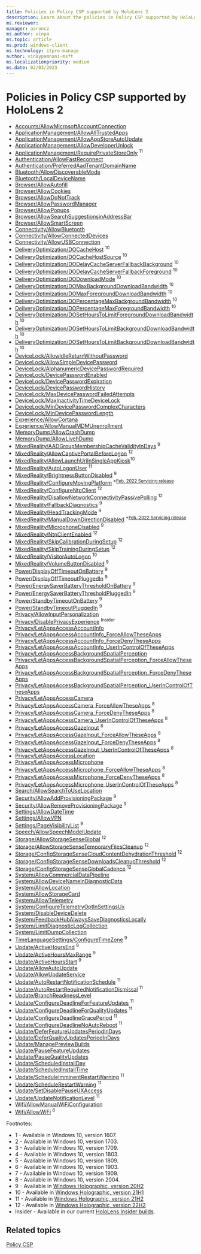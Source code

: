 ```yaml
---
title: Policies in Policy CSP supported by HoloLens 2
description: Learn about the policies in Policy CSP supported by HoloLens 2.
ms.reviewer:
manager: aaroncz
ms.author: vinpa
ms.topic: article
ms.prod: windows-client
ms.technology: itpro-manage
author: vinaypamnani-msft
ms.localizationpriority: medium
ms.date: 02/03/2023
---
```


# Policies in Policy CSP supported by HoloLens 2

- [Accounts/AllowMicrosoftAccountConnection](policy-csp-accounts.md#allowmicrosoftaccountconnection)
- [ApplicationManagement/AllowAllTrustedApps](policy-csp-applicationmanagement.md#allowalltrustedapps)
- [ApplicationManagement/AllowAppStoreAutoUpdate](policy-csp-applicationmanagement.md#allowappstoreautoupdate)
- [ApplicationManagement/AllowDeveloperUnlock](policy-csp-applicationmanagement.md#allowdeveloperunlock)
- [ApplicationManagement/RequirePrivateStoreOnly](policy-csp-applicationmanagement.md#requireprivatestoreonly) <sup>11</sup>
- [Authentication/AllowFastReconnect](policy-csp-authentication.md#allowfastreconnect)
- [Authentication/PreferredAadTenantDomainName](policy-csp-authentication.md#preferredaadtenantdomainname)
- [Bluetooth/AllowDiscoverableMode](policy-csp-bluetooth.md#allowdiscoverablemode)
- [Bluetooth/LocalDeviceName](policy-csp-bluetooth.md#localdevicename)
- [Browser/AllowAutofill](policy-csp-browser.md#allowautofill)
- [Browser/AllowCookies](policy-csp-browser.md#allowcookies)
- [Browser/AllowDoNotTrack](policy-csp-browser.md#allowdonottrack)
- [Browser/AllowPasswordManager](policy-csp-browser.md#allowpasswordmanager)
- [Browser/AllowPopups](policy-csp-browser.md#allowpopups)
- [Browser/AllowSearchSuggestionsinAddressBar](policy-csp-browser.md#allowsearchsuggestionsinaddressbar)
- [Browser/AllowSmartScreen](policy-csp-browser.md#allowsmartscreen)
- [Connectivity/AllowBluetooth](policy-csp-connectivity.md#allowbluetooth)
- [Connectivity/AllowConnectedDevices](policy-csp-connectivity.md#allowconnecteddevices)
- [Connectivity/AllowUSBConnection](policy-csp-connectivity.md#allowusbconnection)
- [DeliveryOptimization/DOCacheHost](policy-csp-deliveryoptimization.md#docachehost) <sup>10</sup>
- [DeliveryOptimization/DOCacheHostSource](policy-csp-deliveryoptimization.md#docachehostsource) <sup>10</sup>
- [DeliveryOptimization/DODelayCacheServerFallbackBackground](policy-csp-deliveryoptimization.md#dodelaycacheserverfallbackbackground) <sup>10</sup>
- [DeliveryOptimization/DODelayCacheServerFallbackForeground](policy-csp-deliveryoptimization.md#dodelaycacheserverfallbackforeground) <sup>10</sup>
- [DeliveryOptimization/DODownloadMode](policy-csp-deliveryoptimization.md#dodownloadmode) <sup>10</sup>
- [DeliveryOptimization/DOMaxBackgroundDownloadBandwidth](policy-csp-deliveryoptimization.md#domaxbackgrounddownloadbandwidth) <sup>10</sup>
- [DeliveryOptimization/DOMaxForegroundDownloadBandwidth](policy-csp-deliveryoptimization.md#domaxforegrounddownloadbandwidth) <sup>10</sup>
- [DeliveryOptimization/DOPercentageMaxBackgroundBandwidth](policy-csp-deliveryoptimization.md#dopercentagemaxbackgroundbandwidth) <sup>10</sup>
- [DeliveryOptimization/DOPercentageMaxForegroundBandwidth](policy-csp-deliveryoptimization.md#dopercentagemaxforegroundbandwidth) <sup>10</sup>
- [DeliveryOptimization/DOSetHoursToLimitForegroundDownloadBandwidth](policy-csp-deliveryoptimization.md#dosethourstolimitforegrounddownloadbandwidth) <sup>10</sup>
- [DeliveryOptimization/DOSetHoursToLimitBackgroundDownloadBandwidth](policy-csp-deliveryoptimization.md#dosethourstolimitbackgrounddownloadbandwidth) <sup>10</sup>
- [DeliveryOptimization/DOSetHoursToLimitBackgroundDownloadBandwidth](policy-csp-deliveryoptimization.md#dosethourstolimitbackgrounddownloadbandwidth) <sup>10</sup>
- [DeviceLock/AllowIdleReturnWithoutPassword](policy-csp-devicelock.md#allowidlereturnwithoutpassword)
- [DeviceLock/AllowSimpleDevicePassword](policy-csp-devicelock.md#allowsimpledevicepassword)
- [DeviceLock/AlphanumericDevicePasswordRequired](policy-csp-devicelock.md#alphanumericdevicepasswordrequired)
- [DeviceLock/DevicePasswordEnabled](policy-csp-devicelock.md#devicepasswordenabled)
- [DeviceLock/DevicePasswordExpiration](policy-csp-devicelock.md#devicepasswordexpiration)
- [DeviceLock/DevicePasswordHistory](policy-csp-devicelock.md#devicepasswordhistory)
- [DeviceLock/MaxDevicePasswordFailedAttempts](policy-csp-devicelock.md#maxdevicepasswordfailedattempts)
- [DeviceLock/MaxInactivityTimeDeviceLock](policy-csp-devicelock.md#maxinactivitytimedevicelock)
- [DeviceLock/MinDevicePasswordComplexCharacters](policy-csp-devicelock.md#mindevicepasswordcomplexcharacters)
- [DeviceLock/MinDevicePasswordLength](policy-csp-devicelock.md#mindevicepasswordlength)
- [Experience/AllowCortana](policy-csp-experience.md#allowcortana)
- [Experience/AllowManualMDMUnenrollment](policy-csp-experience.md#allowmanualmdmunenrollment)
- [MemoryDump/AllowCrashDump](policy-csp-memorydump.md#allowcrashdump)
- [MemoryDump/AllowLivehDump](policy-csp-memorydump.md#allowlivedump)
- [MixedReality/AADGroupMembershipCacheValidityInDays](./policy-csp-mixedreality.md#aadgroupmembershipcachevalidityindays) <sup>9</sup>
- [MixedReality/AllowCaptivePortalBeforeLogon](./policy-csp-mixedreality.md#allowcaptiveportalbeforelogon) <sup>12</sup>
- [MixedReality/AllowLaunchUriInSingleAppKiosk](./policy-csp-mixedreality.md#allowlaunchuriinsingleappkiosk)<sup>10</sup>
- [MixedReality/AutoLogonUser](./policy-csp-mixedreality.md#autologonuser) <sup>11</sup>
- [MixedReality/BrightnessButtonDisabled](./policy-csp-mixedreality.md#brightnessbuttondisabled) <sup>9</sup>
- [MixedReality/ConfigureMovingPlatform](policy-csp-mixedreality.md#configuremovingplatform) <sup>*[Feb. 2022 Servicing release](/hololens/hololens-release-notes#windows-holographic-version-21h2---february-2022-update)</sup>
- [MixedReality/ConfigureNtpClient](./policy-csp-mixedreality.md#configurentpclient) <sup>12</sup>
- [MixedReality/DisallowNetworkConnectivityPassivePolling](./policy-csp-mixedreality.md#disallownetworkconnectivitypassivepolling) <sup>12</sup>
- [MixedReality/FallbackDiagnostics](./policy-csp-mixedreality.md#fallbackdiagnostics) <sup>9</sup>
- [MixedReality/HeadTrackingMode](policy-csp-mixedreality.md#headtrackingmode) <sup>9</sup>
- [MixedReality/ManualDownDirectionDisabled](policy-csp-mixedreality.md#manualdowndirectiondisabled) <sup>*[Feb. 2022 Servicing release](/hololens/hololens-release-notes#windows-holographic-version-21h2---february-2022-update)</sup>
- [MixedReality/MicrophoneDisabled](./policy-csp-mixedreality.md#microphonedisabled) <sup>9</sup>
- [MixedReality/NtpClientEnabled](./policy-csp-mixedreality.md#ntpclientenabled) <sup>12</sup>
- [MixedReality/SkipCalibrationDuringSetup](./policy-csp-mixedreality.md#skipcalibrationduringsetup) <sup>12</sup>
- [MixedReality/SkipTrainingDuringSetup](./policy-csp-mixedreality.md#skiptrainingduringsetup) <sup>12</sup>
- [MixedReality/VisitorAutoLogon](policy-csp-mixedreality.md#visitorautologon) <sup>10</sup>
- [MixedReality/VolumeButtonDisabled](./policy-csp-mixedreality.md#volumebuttondisabled) <sup>9</sup>
- [Power/DisplayOffTimeoutOnBattery](./policy-csp-power.md#displayofftimeoutonbattery) <sup>9</sup>
- [Power/DisplayOffTimeoutPluggedIn](./policy-csp-power.md#displayofftimeoutpluggedin) <sup>9</sup>
- [Power/EnergySaverBatteryThresholdOnBattery](./policy-csp-power.md#energysaverbatterythresholdonbattery) <sup>9</sup>
- [Power/EnergySaverBatteryThresholdPluggedIn](./policy-csp-power.md#energysaverbatterythresholdpluggedin) <sup>9</sup>
- [Power/StandbyTimeoutOnBattery](./policy-csp-power.md#standbytimeoutonbattery) <sup>9</sup>
- [Power/StandbyTimeoutPluggedIn](./policy-csp-power.md#standbytimeoutpluggedin) <sup>9</sup>
- [Privacy/AllowInputPersonalization](policy-csp-privacy.md#allowinputpersonalization)
- [Privacy/DisablePrivacyExperience](./policy-csp-privacy.md#disableprivacyexperience) <sup>Insider</sup>
- [Privacy/LetAppsAccessAccountInfo](policy-csp-privacy.md#letappsaccessaccountinfo)
- [Privacy/LetAppsAccessAccountInfo_ForceAllowTheseApps](policy-csp-privacy.md#letappsaccessaccountinfo_forceallowtheseapps)
- [Privacy/LetAppsAccessAccountInfo_ForceDenyTheseApps](policy-csp-privacy.md#letappsaccessaccountinfo_forcedenytheseapps)
- [Privacy/LetAppsAccessAccountInfo_UserInControlOfTheseApps](policy-csp-privacy.md#letappsaccessaccountinfo_userincontroloftheseapps)
- [Privacy/LetAppsAccessBackgroundSpatialPerception](policy-csp-privacy.md#letappsaccessbackgroundspatialperception)
- [Privacy/LetAppsAccessBackgroundSpatialPerception_ForceAllowTheseApps](policy-csp-privacy.md#letappsaccessbackgroundspatialperception_forceallowtheseapps)
- [Privacy/LetAppsAccessBackgroundSpatialPerception_ForceDenyTheseApps](policy-csp-privacy.md#letappsaccessbackgroundspatialperception_forcedenytheseapps)
- [Privacy/LetAppsAccessBackgroundSpatialPerception_UserInControlOfTheseApps](policy-csp-privacy.md#letappsaccessbackgroundspatialperception_userincontroloftheseapps)
- [Privacy/LetAppsAccessCamera](policy-csp-privacy.md#letappsaccesscamera)
- [Privacy/LetAppsAccessCamera_ForceAllowTheseApps](policy-csp-privacy.md#letappsaccesscamera_forceallowtheseapps) <sup>8</sup>
- [Privacy/LetAppsAccessCamera_ForceDenyTheseApps](policy-csp-privacy.md#letappsaccesscamera_forcedenytheseapps) <sup>8</sup>
- [Privacy/LetAppsAccessCamera_UserInControlOfTheseApps](policy-csp-privacy.md#letappsaccesscamera_userincontroloftheseapps) <sup>8</sup>
- [Privacy/LetAppsAccessGazeInput](policy-csp-privacy.md#letappsaccessgazeinput) <sup>8</sup>
- [Privacy/LetAppsAccessGazeInput_ForceAllowTheseApps](policy-csp-privacy.md#letappsaccessgazeinput_forceallowtheseapps) <sup>8</sup>
- [Privacy/LetAppsAccessGazeInput_ForceDenyTheseApps](policy-csp-privacy.md#letappsaccessgazeinput_forcedenytheseapps) <sup>8</sup>
- [Privacy/LetAppsAccessGazeInput_UserInControlOfTheseApps](policy-csp-privacy.md#letappsaccessgazeinput_userincontroloftheseapps) <sup>8</sup>
- [Privacy/LetAppsAccessLocation](policy-csp-privacy.md#letappsaccesslocation)
- [Privacy/LetAppsAccessMicrophone](policy-csp-privacy.md#letappsaccessmicrophone)
- [Privacy/LetAppsAccessMicrophone_ForceAllowTheseApps](policy-csp-privacy.md#letappsaccessmicrophone_forceallowtheseapps) <sup>8</sup>
- [Privacy/LetAppsAccessMicrophone_ForceDenyTheseApps](policy-csp-privacy.md#letappsaccessmicrophone_forcedenytheseapps) <sup>8</sup>
- [Privacy/LetAppsAccessMicrophone_UserInControlOfTheseApps](policy-csp-privacy.md#letappsaccessmicrophone_userincontroloftheseapps) <sup>8</sup>
- [Search/AllowSearchToUseLocation](policy-csp-search.md#allowsearchtouselocation)
- [Security/AllowAddProvisioningPackage](policy-csp-security.md#allowaddprovisioningpackage) <sup>9</sup>
- [Security/AllowRemoveProvisioningPackage](policy-csp-security.md#allowremoveprovisioningpackage) <sup>9</sup>
- [Settings/AllowDateTime](policy-csp-settings.md#allowdatetime)
- [Settings/AllowVPN](policy-csp-settings.md#allowvpn)
- [Settings/PageVisibilityList](./policy-csp-settings.md#pagevisibilitylist) <sup>9</sup>
- [Speech/AllowSpeechModelUpdate](policy-csp-speech.md#allowspeechmodelupdate)
- [Storage/AllowStorageSenseGlobal](policy-csp-storage.md#allowstoragesenseglobal) <sup>12</sup>
- [Storage/AllowStorageSenseTemporaryFilesCleanup](policy-csp-storage.md#allowstoragesensetemporaryfilescleanup) <sup>12</sup>
- [Storage/ConfigStorageSenseCloudContentDehydrationThreshold](policy-csp-storage.md#configstoragesensecloudcontentdehydrationthreshold) <sup>12</sup>
- [Storage/ConfigStorageSenseDownloadsCleanupThreshold](policy-csp-storage.md#configstoragesensedownloadscleanupthreshold) <sup>12</sup>
- [Storage/ConfigStorageSenseGlobalCadence](policy-csp-storage.md#configstoragesenseglobalcadence) <sup>12</sup>
- [System/AllowCommercialDataPipeline](policy-csp-system.md#allowcommercialdatapipeline)
- [System/AllowDeviceNameInDiagnosticData](policy-csp-system.md#allowdevicenameindiagnosticdata)
- [System/AllowLocation](policy-csp-system.md#allowlocation)
- [System/AllowStorageCard](policy-csp-system.md#allowstoragecard)
- [System/AllowTelemetry](policy-csp-system.md#allowtelemetry)
- [System/ConfigureTelemetryOptInSettingsUx](policy-csp-system.md#configuretelemetryoptinsettingsux)
- [System/DisableDeviceDelete](policy-csp-system.md#disabledevicedelete)
- [System/FeedbackHubAlwaysSaveDiagnosticsLocally](policy-csp-system.md#feedbackhubalwayssavediagnosticslocally)
- [System/LimitDiagnosticLogCollection](policy-csp-system.md#limitdumpcollection)
- [System/LimitDumpCollection](policy-csp-system.md#limitdumpcollection)
- [TimeLanguageSettings/ConfigureTimeZone](./policy-csp-timelanguagesettings.md#configuretimezone) <sup>9</sup>
- [Update/ActiveHoursEnd](./policy-csp-update.md#activehoursend) <sup>9</sup>
- [Update/ActiveHoursMaxRange](./policy-csp-update.md#activehoursmaxrange) <sup>9</sup>
- [Update/ActiveHoursStart](./policy-csp-update.md#activehoursstart) <sup>9</sup>
- [Update/AllowAutoUpdate](policy-csp-update.md#allowautoupdate)
- [Update/AllowUpdateService](policy-csp-update.md#allowupdateservice)
- [Update/AutoRestartNotificationSchedule](policy-csp-update.md#autorestartnotificationschedule) <sup>11</sup>
- [Update/AutoRestartRequiredNotificationDismissal](policy-csp-update.md#autorestartrequirednotificationdismissal) <sup>11</sup>
- [Update/BranchReadinessLevel](policy-csp-update.md#branchreadinesslevel)
- [Update/ConfigureDeadlineForFeatureUpdates](policy-csp-update.md#configuredeadlineforfeatureupdates) <sup>11</sup>
- [Update/ConfigureDeadlineForQualityUpdates](policy-csp-update.md#configuredeadlineforqualityupdates) <sup>11</sup>
- [Update/ConfigureDeadlineGracePeriod](policy-csp-update.md#configuredeadlinegraceperiod) <sup>11</sup>
- [Update/ConfigureDeadlineNoAutoReboot](policy-csp-update.md#configuredeadlinenoautoreboot) <sup>11</sup>
- [Update/DeferFeatureUpdatesPeriodInDays](policy-csp-update.md#deferfeatureupdatesperiodindays)
- [Update/DeferQualityUpdatesPeriodInDays](policy-csp-update.md#deferqualityupdatesperiodindays)
- [Update/ManagePreviewBuilds](policy-csp-update.md#managepreviewbuilds)
- [Update/PauseFeatureUpdates](policy-csp-update.md#pausefeatureupdates)
- [Update/PauseQualityUpdates](policy-csp-update.md#pausequalityupdates)
- [Update/ScheduledInstallDay](policy-csp-update.md#scheduledinstallday)
- [Update/ScheduledInstallTime](policy-csp-update.md#scheduledinstalltime)
- [Update/ScheduleImminentRestartWarning](policy-csp-update.md#scheduleimminentrestartwarning) <sup>11</sup>
- [Update/ScheduleRestartWarning](policy-csp-update.md#schedulerestartwarning) <sup>11</sup>
- [Update/SetDisablePauseUXAccess](policy-csp-update.md#setdisablepauseuxaccess)
- [Update/UpdateNotificationLevel](policy-csp-update.md#updatenotificationlevel) <sup>11</sup>
- [Wifi/AllowManualWiFiConfiguration](policy-csp-wifi.md#allowmanualwificonfiguration)
- [Wifi/AllowWiFi](policy-csp-wifi.md#allowwifi) <sup>8</sup>

Footnotes:

- 1 - Available in Windows 10, version 1607.
- 2 - Available in Windows 10, version 1703.
- 3 - Available in Windows 10, version 1709.
- 4 - Available in Windows 10, version 1803.
- 5 - Available in Windows 10, version 1809.
- 6 - Available in Windows 10, version 1903.
- 7 - Available in Windows 10, version 1909.
- 8 - Available in Windows 10, version 2004.
- 9 - Available in [Windows Holographic, version 20H2](/hololens/hololens-release-notes-2004#windows-holographic-version-20h2)
- 10 - Available in [Windows Holographic, version 21H1](/hololens/hololens-release-notes#windows-holographic-version-21h1)
- 11 - Available in [Windows Holographic, version 21H2](/hololens/hololens-release-notes#windows-holographic-version-21h2)
- 12 - Available in [Windows Holographic, version 22H2](/hololens/hololens-release-notes#windows-holographic-version-22h2)
- Insider - Available in our current [HoloLens Insider builds](/hololens/hololens-insider).

## Related topics

[Policy CSP](policy-configuration-service-provider.md)
